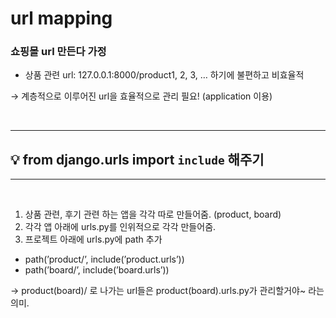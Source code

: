 # url mapping

### 쇼핑몰 url 만든다 가정

- 상품 관련 url: 127.0.0.1:8000/product1, 2, 3, … 하기에 불편하고 비효율적

→ 계층적으로 이루어진 url을 효율적으로 관리 필요! (application 이용)

<br>

----------------------
## 💡 from django.urls import `include` 해주기
-------------------------


<br>

1. 상품 관련, 후기 관련 하는 앱을 각각 따로 만들어줌. (product, board)
2. 각각 앱 아래에 urls.py를 인위적으로 각각 만들어줌. 
3. 프로젝트 아래에 urls.py에 path 추가
- path(’product/’, include(’product.urls’))
- path(’board/’, include(’board.urls’))

→ product(board)/ 로 나가는 url들은 product(board).urls.py가 관리할거야~ 라는 의미.